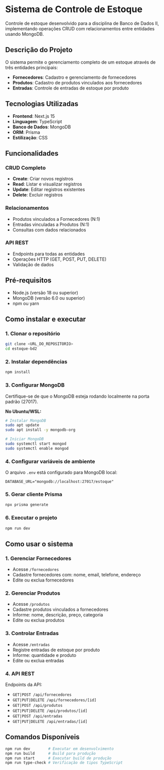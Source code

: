 # Sistema de Controle de Estoque

Controle de estoque desenvolvido para a disciplina de Banco de Dados II, implementando operações CRUD com relacionamentos entre entidades usando MongoDB.

## Descrição do Projeto

O sistema permite o gerenciamento completo de um estoque através de três entidades principais:
- **Fornecedores**: Cadastro e gerenciamento de fornecedores
- **Produtos**: Cadastro de produtos vinculados aos fornecedores  
- **Entradas**: Controle de entradas de estoque por produto

## Tecnologias Utilizadas

- **Frontend**: Next.js 15
- **Linguagem**: TypeScript
- **Banco de Dados**: MongoDB
- **ORM**: Prisma
- **Estilização**: CSS

## Funcionalidades

### CRUD Completo
- **Create**: Criar novos registros
- **Read**: Listar e visualizar registros
- **Update**: Editar registros existentes
- **Delete**: Excluir registros

### Relacionamentos
- Produtos vinculados a Fornecedores (N:1)
- Entradas vinculadas a Produtos (N:1)
- Consultas com dados relacionados

### API REST
- Endpoints para todas as entidades
- Operações HTTP (GET, POST, PUT, DELETE)
- Validação de dados

## Pré-requisitos

- Node.js (versão 18 ou superior)
- MongoDB (versão 6.0 ou superior)
- npm ou yarn

## Como instalar e executar

### 1. Clonar o repositório
```bash
git clone <URL_DO_REPOSITORIO>
cd estoque-bd2
```

### 2. Instalar dependências
```bash
npm install
```

### 3. Configurar MongoDB
Certifique-se de que o MongoDB esteja rodando localmente na porta padrão (27017).

**No Ubuntu/WSL:**
```bash
# Instalar MongoDB
sudo apt update
sudo apt install -y mongodb-org

# Iniciar MongoDB
sudo systemctl start mongod
sudo systemctl enable mongod
```

### 4. Configurar variáveis de ambiente
O arquivo `.env` está configurado para MongoDB local:
```env
DATABASE_URL="mongodb://localhost:27017/estoque"
```

### 5. Gerar cliente Prisma
```bash
npx prisma generate
```

### 6. Executar o projeto
```bash
npm run dev
```

## Como usar o sistema

### 1. Gerenciar Fornecedores
- Acesse `/fornecedores`
- Cadastre fornecedores com: nome, email, telefone, endereço
- Edite ou exclua fornecedores

### 2. Gerenciar Produtos  
- Acesse `/produtos`
- Cadastre produtos vinculados a fornecedores
- Informe: nome, descrição, preço, categoria
- Edite ou exclua produtos

### 3. Controlar Entradas
- Acesse `/entradas`
- Registre entradas de estoque por produto
- Informe: quantidade e produto
- Edite ou exclua entradas

### 4. API REST
Endpoints da API:
- `GET|POST /api/fornecedores`
- `GET|PUT|DELETE /api/fornecedores/[id]`
- `GET|POST /api/produtos`  
- `GET|PUT|DELETE /api/produtos/[id]`
- `GET|POST /api/entradas`
- `GET|PUT|DELETE /api/entradas/[id]`

## Comandos Disponíveis

```bash
npm run dev        # Executar em desenvolvimento
npm run build      # Build para produção
npm run start      # Executar build de produção
npm run type-check # Verificação de tipos TypeScript
```